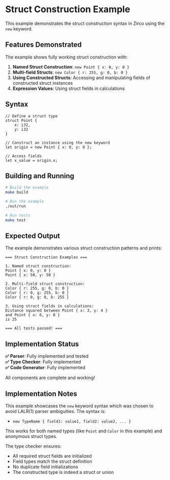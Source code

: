 # Struct Construction Example

This example demonstrates the struct construction syntax in Zirco using the `new` keyword.

## Features Demonstrated

The example shows fully working struct construction with:

1. **Named Struct Construction**: `new Point { x: 0, y: 0 }`
2. **Multi-field Structs**: `new Color { r: 255, g: 0, b: 0 }`
3. **Using Constructed Structs**: Accessing and manipulating fields of constructed struct instances
4. **Expression Values**: Using struct fields in calculations

## Syntax

```zirco
// Define a struct type
struct Point {
    x: i32,
    y: i32
}

// Construct an instance using the new keyword
let origin = new Point { x: 0, y: 0 };

// Access fields
let x_value = origin.x;
```

## Building and Running

```bash
# Build the example
make build

# Run the example
./out/run

# Run tests
make test
```

## Expected Output

The example demonstrates various struct construction patterns and prints:

```
=== Struct Construction Examples ===

1. Named struct construction:
Point { x: 0, y: 0 }
Point { x: 50, y: 50 }

2. Multi-field struct construction:
Color { r: 255, g: 0, b: 0 }
Color { r: 0, g: 255, b: 0 }
Color { r: 0, g: 0, b: 255 }

3. Using struct fields in calculations:
Distance squared between Point { x: 3, y: 4 }
and Point { x: 6, y: 8 }
is 25

=== All tests passed! ===
```

## Implementation Status

**✅ Parser**: Fully implemented and tested  
**✅ Type Checker**: Fully implemented  
**✅ Code Generator**: Fully implemented  

All components are complete and working!

## Implementation Notes

This example showcases the `new` keyword syntax which was chosen to avoid LALR(1) parser ambiguities. The syntax is:

- `new TypeName { field1: value1, field2: value2, ... }`

This works for both named types (like `Point` and `Color` in this example) and anonymous struct types.

The type checker ensures:
- All required struct fields are initialized
- Field types match the struct definition
- No duplicate field initializations
- The constructed type is indeed a struct or union


